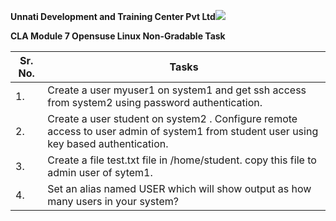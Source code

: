 ﻿**Unnati Development and Training Center Pvt Ltd![](Aspose.Words.8c958d5e-f3bd-49c1-a8ff-16d1c491e542.001.png)**

**CLA Module 7 Opensuse Linux Non-Gradable Task**



|**Sr. No.**|**Tasks**|
| - | - |
|1\.|Create a user myuser1 on system1 and get ssh access from system2 using password authentication.|
|2\.|Create a user student on system2 . Configure remote access to user admin of system1 from student user using key based authentication.|
|3\.|Create a file test.txt file in /home/student. copy this file to admin user of sytem1.|
|4\.|Set an alias named USER which will show output as how many users in your system?|

